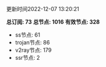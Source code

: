 更新时间2022-12-07 13:20:21

**总订阅: 73**
**总节点: 1016**
**有效节点: 328**
- ss节点: 61
- trojan节点: 86
- v2ray节点: 179
- ssr节点: 2
